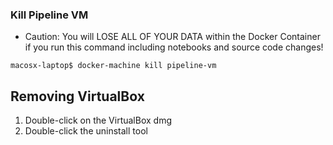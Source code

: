 ### Kill Pipeline VM
* Caution:  You will LOSE ALL OF YOUR DATA within the Docker Container if you run this command including notebooks and source code changes!
```
macosx-laptop$ docker-machine kill pipeline-vm
```

## Removing VirtualBox
1. Double-click on the VirtualBox dmg
2. Double-click the uninstall tool